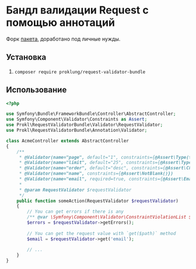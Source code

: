 # Бандл валидации Request с помощью аннотаций

Форк [пакета](https://github.com/seferov/RequestValidatorBundle), доработано под личные нужды.  

## Установка

1) `composer require proklung/request-validator-bundle`

## Использование

```php
<?php

use Symfony\Bundle\FrameworkBundle\Controller\AbstractController;
use Symfony\Component\Validator\Constraints as Assert;
use Prokl\RequestValidatorBundle\Validator\RequestValidator;
use Prokl\RequestValidatorBundle\Annotation\Validator;

class AcmeController extends AbstractController
{
    /**
     * @Validator(name="page", default="1", constraints={@Assert\Type(type="numeric"), @Assert\Range(min=1)})
     * @Validator(name="limit", default="25", constraints={@Assert\Type(type="numeric"), @Assert\Range(min=10, max=100)})
     * @Validator(name="order", default="desc", constraints={@Assert\Choice(choices={"asc", "desc"}, message="error.wrong_order_choice")})
     * @Validator(name="name", constraints={@Assert\NotBlank()})
     * @Validator(name="email", required=true, constraints={@Assert\Email()})
     *
     * @param RequestValidator $requestValidator
     */
    public function someAction(RequestValidator $requestValidator)
    {
        // You can get errors if there is any
        /** @var \Symfony\Component\Validator\ConstraintViolationList $errors */
        $errors = $requestValidator->getErrors();
        
        // You can get the request value with `get($path)` method
        $email = $requestValidator->get('email');
         
        // ...
    }
}
```




